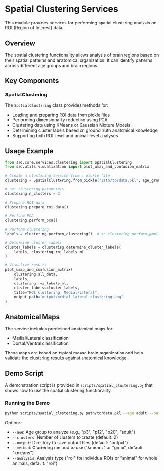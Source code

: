 # Spatial Clustering Services

This module provides services for performing spatial clustering analysis on ROI (Region of Interest) data.

## Overview

The spatial clustering functionality allows analysis of brain regions based on their spatial patterns and anatomical organization. It can identify patterns across different age groups and brain regions.

## Key Components

### SpatialClustering

The `SpatialClustering` class provides methods for:

- Loading and preparing ROI data from pickle files
- Performing dimensionality reduction using PCA
- Clustering data using KMeans or Gaussian Mixture Models
- Determining cluster labels based on ground truth anatomical knowledge
- Supporting both ROI-level and animal-level analyses

## Usage Example

```python
from src.core.services.clustering import SpatialClustering
from src.utils.visualization import plot_umap_and_confusion_matrix

# Create a clustering service from a pickle file
clustering = SpatialClustering.from_pickle("path/to/data.pkl", age_group="adult")

# Set clustering parameters
clustering.n_clusters = 2

# Prepare ROI data
clustering.prepare_roi_data()

# Perform PCA
clustering.perform_pca()

# Perform clustering
labels = clustering.perform_clustering()  # or clustering.perform_gmm()

# Determine cluster labels
cluster_labels = clustering.determine_cluster_labels(
    labels, clustering.roi_labels_ml
)

# Visualize results
plot_umap_and_confusion_matrix(
    clustering.all_data,
    labels,
    clustering.roi_labels_ml,
    cluster_labels=cluster_labels,
    title="ROI Clustering: Medial/Lateral",
    output_path="output/medial_lateral_clustering.png"
)
```

## Anatomical Maps

The service includes predefined anatomical maps for:

- Medial/Lateral classification
- Dorsal/Ventral classification

These maps are based on typical mouse brain organization and help validate the clustering results against anatomical knowledge.

## Demo Script

A demonstration script is provided in `scripts/spatial_clustering.py` that shows how to use the spatial clustering functionality.

### Running the Demo

```bash
python scripts/spatial_clustering.py path/to/data.pkl --age adult --output output/ --clusters 2 --method kmeans --analysis roi
```

Options:

- `--age`: Age group to analyze (e.g., "p3", "p12", "p20", "adult")
- `--clusters`: Number of clusters to create (default: 2)
- `--output`: Directory to save output files (default: "output")
- `--method`: Clustering method to use ("kmeans" or "gmm", default: "kmeans")
- `--analysis`: Analysis type ("roi" for individual ROIs or "animal" for whole animals, default: "roi")
